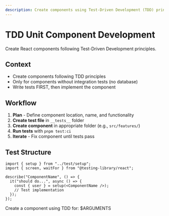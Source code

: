 ```yaml
---
description: Create components using Test-Driven Development (TDD) principles
---
```


# TDD Unit Component Development

Create React components following Test-Driven Development principles.

## Context

- Create components following TDD principles
- Only for components without integration tests (no database)
- Write tests FIRST, then implement the component

## Workflow

1. **Plan** - Define component location, name, and functionality
2. **Create test file** in `__tests__` folder
3. **Create component** in appropriate folder (e.g., `src/features/`)
4. **Run tests** with `pnpm test:ci`
5. **Iterate** - Fix component until tests pass

## Test Structure

```tsx
import { setup } from "../test/setup";
import { screen, waitFor } from "@testing-library/react";

describe("ComponentName", () => {
  it("should do...", async () => {
    const { user } = setup(<ComponentName />);
    // Test implementation
  });
});
```

Create a component using TDD for: $ARGUMENTS
